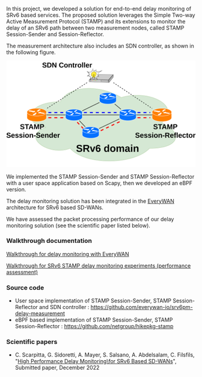  
<!--- the previous line with a space is needed for github pages
      the title is not needed here, as it is taken from the project description in Github 
--->

In this project, we developed a solution for end-to-end delay monitoring of SRv6 based services.
The proposed solution leverages the Simple Two-way Active Measurement Protocol (STAMP) and its extensions to monitor the
delay of an SRv6 path between two measurement nodes, called STAMP Session-Sender and Session-Reflector.

The measurement architecture also includes an SDN controller, as shown in the following figure.

<!---
![stamp-reference-scenario-web-page.png](<./images/stamp-reference-scenario-web-page.png>)
--->

<img src="https://raw.githubusercontent.com/netgroup/srv6-delay-mon/master/docs/images/stamp-reference-scenario-web-page.png" width="600">

We implemented the STAMP Session-Sender and STAMP Session-Reflector with a user space application based on Scapy, then we developed an eBPF version.

The delay monitoring solution has been integrated in the [EveryWAN](https://github.com/everywan-io/everywan-docs) architecture for SRv6 based SD-WANs.

We have assessed the packet processing performance of our delay monitoring solution (see the scientific paper listed below).

### Walkthrough documentation

[Walkthrough for delay monitoring with EveryWAN](https://docs.google.com/document/d/1-yNLrOOyxbPK_pSDFfqv5Xzzf1Ligm2lGMQVLapeql4)

[Walkthrough for SRv6 STAMP delay monitoring experiments (performance assessment)](https://docs.google.com/document/d/1bG24Ja-Xr11BtYydMI2yrMxpP5aZ18DXBdf3LTek-b0)

### Source code

- User space implementation of STAMP Session-Sender, STAMP Session-Reflector and SDN controller : https://github.com/everywan-io/srv6pm-delay-measurement
- eBPF based implementation of STAMP Session-Sender, STAMP Session-Reflector : https://github.com/netgroup/hikepkg-stamp

### Scientific papers

- C. Scarpitta, G. Sidoretti, A. Mayer, S. Salsano, A. Abdelsalam, C. Filsfils, <br>
"[High Performance Delay Monitoring\\for SRv6 Based SD-WANs]()", <br>
Submitted paper, December 2022

<!--- example of figure
      always put the link to the img source (e.g. gslide):
      https://docs.google.com/presentation/d/1rV0ViQYk9lYUnJH16zvf5qBDUK4yTWAeHoryo6Fe0jo/edit#slide=id.g7f4100c2bd_6_0 
      export the slide as .png, and upload in docs/images with the same name
![example.png](<./images/example.png>)
     
--->
